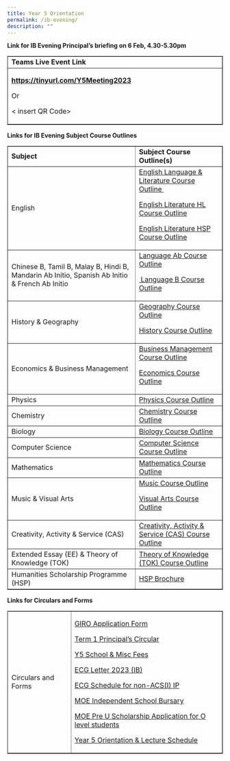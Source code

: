 ```yaml
---
title: Year 5 Orientation
permalink: /ib-evening/
description: ""
---
```

<p><strong>Link for IB Evening Principal’s briefing&nbsp;</strong><strong>on 6 Feb, 4.30-5.30pm</strong></p>
<p></p>
<table border="1">
<tbody>
<tr>
<td width="628"><strong>Teams Live Event Link</strong></td>
</tr>
<tr>
<td width="628">
<p><strong><a rel="noopener noreferrer" target="_blank" href="https://tinyurl.com/Y5Meeting2023">https://tinyurl.com/Y5Meeting2023</a></strong></p>
<p>Or</p>
<p>&lt; insert QR Code&gt;</p>
</td>
</tr>
</tbody>
</table>
<p></p>
<p><strong>Links for IB Evening Subject Course Outlines</strong></p>
<p></p>
<table cellpadding="30" width="100%" border="1">
<tbody>
<tr>
<td><strong>Subject</strong></td>
<td><strong>Subject Course Outline(s)</strong></td>
</tr>
<tr>
<td>English</td>
<td><a href="https://www-acsindep-moe-edu-sg-admin.cwp.sg/wp-content/uploads/2023/01/Group-1-English-Language-Literature-Course-Outline-2023.pdf">English Language &amp; Literature Course Outline&nbsp;</a>
<p><a href="https://www-acsindep-moe-edu-sg-admin.cwp.sg/wp-content/uploads/2023/01/Group-1-English-Literature-HL-Course-Outline-2023.pdf">English Literature HL Course Outline</a></p>
<p><a href="https://www-acsindep-moe-edu-sg-admin.cwp.sg/wp-content/uploads/2023/01/Group-1-English-Literature-HSP-Course-Outline-2023.pdf">English Literature HSP Course Outline</a></p>
</td>
</tr>
<tr>
<td>Chinese B, Tamil B, Malay B, Hindi B, Mandarin Ab Initio, Spanish Ab Initio &amp; French Ab Initio</td>
<td><a href="https://www-acsindep-moe-edu-sg-admin.cwp.sg/wp-content/uploads/2023/01/Group-2-Language-Ab-Course-Outline-2023.pdf">Language Ab Course Outline</a>
<p><a href="https://www-acsindep-moe-edu-sg-admin.cwp.sg/wp-content/uploads/2023/01/Group-2-Language-B-Course-Outline-2023.pdf">&nbsp;Language B Course Outline</a></p>
</td>
</tr>
<tr>
<td>History &amp; Geography</td>
<td><a href="https://www-acsindep-moe-edu-sg-admin.cwp.sg/wp-content/uploads/2023/01/Group-3-Geography-Course-Outline-2023.pdf">Geography Course Outline</a>
<p><a href="https://www-acsindep-moe-edu-sg-admin.cwp.sg/wp-content/uploads/2023/01/Group-3-History-Course-Outline-2023.pdf">History Course Outline</a></p>
</td>
</tr>
<tr>
<td>Economics &amp; Business Management</td>
<td><a href="https://www-acsindep-moe-edu-sg-admin.cwp.sg/wp-content/uploads/2023/01/Group-3-Business-Management-Course-Outline-2023.pdf">Business Management Course Outline</a>
<p><a href="https://www-acsindep-moe-edu-sg-admin.cwp.sg/wp-content/uploads/2023/01/Group-3-Economics-Course-Outline-2023.pdf">Economics Course Outline</a></p>
</td>
</tr>
<tr>
<td>Physics</td>
<td><a href="https://www-acsindep-moe-edu-sg-admin.cwp.sg/wp-content/uploads/2023/01/Group-4-Physics-Course-Outline-2023.pdf">Physics Course Outline</a></td>
</tr>
<tr>
<td>Chemistry</td>
<td><a href="https://www-acsindep-moe-edu-sg-admin.cwp.sg/wp-content/uploads/2023/01/Group-4-Chemistry-Course-Outline-2023.pdf">Chemistry Course Outline</a></td>
</tr>
<tr>
<td>Biology</td>
<td><a href="https://www-acsindep-moe-edu-sg-admin.cwp.sg/wp-content/uploads/2023/01/Group-4-Biology-Course-Outline-2023.pdf">Biology Course Outline</a></td>
</tr>
<tr>
<td>Computer Science</td>
<td><a href="https://www-acsindep-moe-edu-sg-admin.cwp.sg/wp-content/uploads/2023/01/Group-4-Computer-Science-Course-Outline-2023.pdf">Computer Science Course Outline</a></td>
</tr>
<tr>
<td>Mathematics</td>
<td><a href="https://www-acsindep-moe-edu-sg-admin.cwp.sg/wp-content/uploads/2023/01/Group-5-Mathematics-Course-Outline-2023.pdf">Mathematics Course Outline</a></td>
</tr>
<tr>
<td>Music &amp; Visual Arts</td>
<td><a href="https://www-acsindep-moe-edu-sg-admin.cwp.sg/wp-content/uploads/2023/01/Group-6-Music-Course-Outline-2023.pdf">Music Course Outline</a>
<p><a href="https://www-acsindep-moe-edu-sg-admin.cwp.sg/wp-content/uploads/2023/01/Group-6-Visual-Arts-Course-Outline-2023.pdf">Visual Arts Course Outline</a></p>
</td>
</tr>
<tr>
<td>Creativity, Activity &amp; Service (CAS)</td>
<td><a href="https://www-acsindep-moe-edu-sg-admin.cwp.sg/wp-content/uploads/2023/01/IB-Core-CAS-Course-Outline-2023.pdf">Creativity, Activity &amp; Service (CAS) Course Outline</a></td>
</tr>
<tr>
<td>Extended Essay (EE) &amp; Theory of Knowledge (TOK)</td>
<td><a href="https://www-acsindep-moe-edu-sg-admin.cwp.sg/wp-content/uploads/2023/01/IB-Core-TOK-Course-Outline-2023.pdf">Theory of Knowledge (TOK) Course Outline</a></td>
</tr>
<tr>
<td>Humanities Scholarship Programme (HSP)</td>
<td><a href="https://www-acsindep-moe-edu-sg-admin.cwp.sg/wp-content/uploads/2023/01/HSP-Brochure-2023.pdf">HSP Brochure</a></td>
</tr>
</tbody>
</table>
<p><strong>Links for Circulars and Forms</strong></p>
<table border="1">
<tbody>
<tr>
<td>Circulars and Forms</td>
<td>
<p><a href="https://www-acsindep-moe-edu-sg-admin.cwp.sg/wp-content/uploads/2023/01/2023-GIRO-Application-Form.pdf">GIRO Application Form</a></p>
<p><a href="https://www-acsindep-moe-edu-sg-admin.cwp.sg/wp-content/uploads/2023/01/2023-Term-1-Principals-Circular.pdf">Term 1 Principal’s Circular</a></p>
<p><a href="https://www-acsindep-moe-edu-sg-admin.cwp.sg/wp-content/uploads/2023/01/2023-Year-5-School-Misc-Fees-Updated-.pdf">Y5 School &amp; Misc Fees</a></p>
<p><a href="https://www-acsindep-moe-edu-sg-admin.cwp.sg/wp-content/uploads/2023/01/ECG-Letter-2023-IB.pdf">ECG Letter 2023 (IB)</a></p>
<p><a href="https://www-acsindep-moe-edu-sg-admin.cwp.sg/wp-content/uploads/2023/01/ECG-Schedule-for-non-ACSI-IP.pdf">ECG Schedule for non-ACS(I) IP</a></p>
<p><a href="https://www-acsindep-moe-edu-sg-admin.cwp.sg/wp-content/uploads/2023/01/MOE-Independent-School-Bursary-2023.pdf">MOE Independent School Bursary</a></p>
<p><a href="https://www-acsindep-moe-edu-sg-admin.cwp.sg/wp-content/uploads/2023/01/MOE-Pre-U-Scholarship-Application-for-O-level-students-2023.pdf">MOE Pre U Scholarship Application for O level students</a></p>
<p><a href="https://www-acsindep-moe-edu-sg-admin.cwp.sg/wp-content/uploads/2023/01/Year-5-Orientation-Lecture-Schedule-2023-Stdn.pdf">Year 5 Orientation &amp; Lecture Schedule</a></p>
</td>
</tr>
</tbody>
</table>